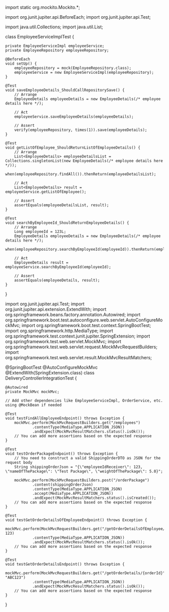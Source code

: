 import static org.mockito.Mockito.*;

import org.junit.jupiter.api.BeforeEach;
import org.junit.jupiter.api.Test;

import java.util.Collections;
import java.util.List;

class EmployeeServiceImplTest {

    private EmployeeServiceImpl employeeService;
    private EmployeeRepository employeeRepository;

    @BeforeEach
    void setUp() {
        employeeRepository = mock(EmployeeRepository.class);
        employeeService = new EmployeeServiceImpl(employeeRepository);
    }

    @Test
    void saveEmployeeDetails_ShouldCallRepositorySave() {
        // Arrange
        EmployeeDetails employeeDetails = new EmployeeDetails(/* employee details here */);

        // Act
        employeeService.saveEmployeeDetails(employeeDetails);

        // Assert
        verify(employeeRepository, times(1)).save(employeeDetails);
    }

    @Test
    void getListOfEmployee_ShouldReturnListOfEmployeeDetails() {
        // Arrange
        List<EmployeeDetails> employeeDetailsList = Collections.singletonList(new EmployeeDetails(/* employee details here */));
        when(employeeRepository.findAll()).thenReturn(employeeDetailsList);

        // Act
        List<EmployeeDetails> result = employeeService.getListOfEmployee();

        // Assert
        assertEquals(employeeDetailsList, result);
    }

    @Test
    void searchByEmployeeId_ShouldReturnEmployeeDetails() {
        // Arrange
        Long employeeId = 123L;
        EmployeeDetails employeeDetails = new EmployeeDetails(/* employee details here */);
        when(employeeRepository.searchByEmployeeId(employeeId)).thenReturn(employeeDetails);

        // Act
        EmployeeDetails result = employeeService.searchByEmployeeId(employeeId);

        // Assert
        assertEquals(employeeDetails, result);
    }
}









import org.junit.jupiter.api.Test;
import org.junit.jupiter.api.extension.ExtendWith;
import org.springframework.beans.factory.annotation.Autowired;
import org.springframework.boot.test.autoconfigure.web.servlet.AutoConfigureMockMvc;
import org.springframework.boot.test.context.SpringBootTest;
import org.springframework.http.MediaType;
import org.springframework.test.context.junit.jupiter.SpringExtension;
import org.springframework.test.web.servlet.MockMvc;
import org.springframework.test.web.servlet.request.MockMvcRequestBuilders;
import org.springframework.test.web.servlet.result.MockMvcResultMatchers;

@SpringBootTest
@AutoConfigureMockMvc
@ExtendWith(SpringExtension.class)
class DeliveryControllerIntegrationTest {

    @Autowired
    private MockMvc mockMvc;

    // Add other dependencies like EmployeeServiceImpl, OrderService, etc. using @MockBean if needed

    @Test
    void testFindAllEmployeeEndpoint() throws Exception {
        mockMvc.perform(MockMvcRequestBuilders.get("/employees")
                .contentType(MediaType.APPLICATION_JSON))
                .andExpect(MockMvcResultMatchers.status().isOk());
        // You can add more assertions based on the expected response
    }

    @Test
    void testOrderPackageEndpoint() throws Exception {
        // You need to construct a valid ShippingOrderDTO as JSON for the request body
        String shippingOrderJson = "{\"employeeIdReceiver\": 123, \"nameOfThePackage\": \"Test Package\", \"weightOfThePackage\": 5.0}";

        mockMvc.perform(MockMvcRequestBuilders.post("/orderPackage")
                .content(shippingOrderJson)
                .contentType(MediaType.APPLICATION_JSON)
                .accept(MediaType.APPLICATION_JSON))
                .andExpect(MockMvcResultMatchers.status().isCreated());
        // You can add more assertions based on the expected response
    }

    @Test
    void testGetOrderDetailsOfEmployeeEndpoint() throws Exception {
        mockMvc.perform(MockMvcRequestBuilders.get("/getOrderDetailsOfEmployee/{employeeId}", 123)
                .contentType(MediaType.APPLICATION_JSON))
                .andExpect(MockMvcResultMatchers.status().isOk());
        // You can add more assertions based on the expected response
    }

    @Test
    void testGetOrderDetailsEndpoint() throws Exception {
        mockMvc.perform(MockMvcRequestBuilders.get("/getOrderDetails/{orderId}", "ABC123")
                .contentType(MediaType.APPLICATION_JSON))
                .andExpect(MockMvcResultMatchers.status().isOk());
        // You can add more assertions based on the expected response
    }
}
